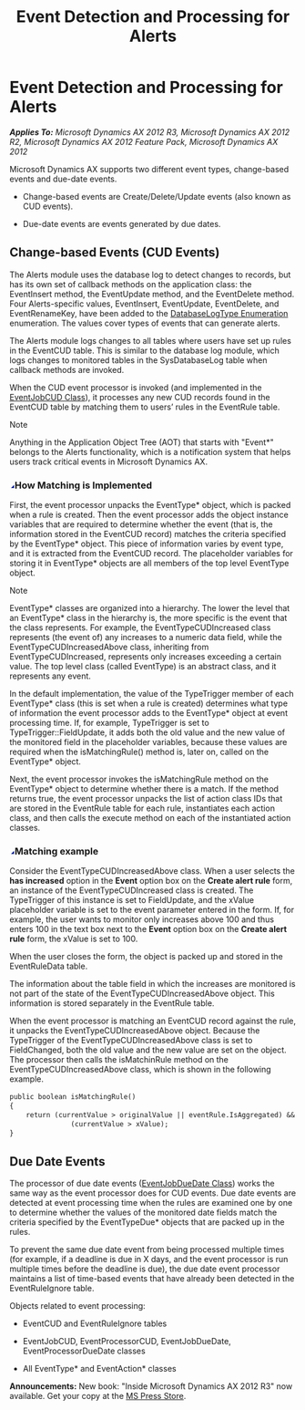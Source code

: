 ﻿---
title: Event Detection and Processing for Alerts
TOCTitle: Event Detection and Processing for Alerts
ms:assetid: 37e0e655-bb7f-43a1-b8ac-3d69f406cb0e
ms:mtpsurl: https://msdn.microsoft.com/en-us/library/Aa624277(v=AX.60)
ms:contentKeyID: 35242822
ms.date: 05/18/2015
mtps_version: v=AX.60
---

# Event Detection and Processing for Alerts 


_**Applies To:** Microsoft Dynamics AX 2012 R3, Microsoft Dynamics AX 2012 R2, Microsoft Dynamics AX 2012 Feature Pack, Microsoft Dynamics AX 2012_

Microsoft Dynamics AX supports two different event types, change-based events and due-date events.

  - Change-based events are Create/Delete/Update events (also known as CUD events).

  - Due-date events are events generated by due dates.

## Change-based Events (CUD Events)

The Alerts module uses the database log to detect changes to records, but has its own set of callback methods on the application class: the EventInsert method, the EventUpdate method, and the EventDelete method. Four Alerts-specific values, EventInsert, EventUpdate, EventDelete, and EventRenameKey, have been added to the [DatabaseLogType Enumeration](https://msdn.microsoft.com/en-us/library/gg882103\(v=ax.60\)) enumeration. The values cover types of events that can generate alerts.

The Alerts module logs changes to all tables where users have set up rules in the EventCUD table. This is similar to the database log module, which logs changes to monitored tables in the SysDatabaseLog table when callback methods are invoked.

When the CUD event processor is invoked (and implemented in the [EventJobCUD Class](https://msdn.microsoft.com/en-us/library/gg743966\(v=ax.60\))), it processes any new CUD records found in the EventCUD table by matching them to users’ rules in the EventRule table.


> [!NOTE]
> <P>Anything in the Application Object Tree (AOT) that starts with "Event*" belongs to the Alerts functionality, which is a notification system that helps users track critical events in Microsoft Dynamics AX.</P>



### ![Aa624277.collapse\_all(en-us,AX.60).gif](images/Gg863931.collapse_all(en-us,AX.60).gif "Aa624277.collapse_all(en-us,AX.60).gif")How Matching is Implemented

First, the event processor unpacks the EventType\* object, which is packed when a rule is created. Then the event processor adds the object instance variables that are required to determine whether the event (that is, the information stored in the EventCUD record) matches the criteria specified by the EventType\* object. This piece of information varies by event type, and it is extracted from the EventCUD record. The placeholder variables for storing it in EventType\* objects are all members of the top level EventType object.


> [!NOTE]
> <P>EventType* classes are organized into a hierarchy. The lower the level that an EventType* class in the hierarchy is, the more specific is the event that the class represents. For example, the EventTypeCUDIncreased class represents (the event of) any increases to a numeric data field, while the EventTypeCUDIncreasedAbove class, inheriting from EventTypeCUDIncreased, represents only increases exceeding a certain value. The top level class (called EventType) is an abstract class, and it represents any event.</P>



In the default implementation, the value of the TypeTrigger member of each EventType\* class (this is set when a rule is created) determines what type of information the event processor adds to the EventType\* object at event processing time. If, for example, TypeTrigger is set to TypeTrigger::FieldUpdate, it adds both the old value and the new value of the monitored field in the placeholder variables, because these values are required when the isMatchingRule() method is, later on, called on the EventType\* object.

Next, the event processor invokes the isMatchingRule method on the EventType\* object to determine whether there is a match. If the method returns true, the event processor unpacks the list of action class IDs that are stored in the EventRule table for each rule, instantiates each action class, and then calls the execute method on each of the instantiated action classes.

### ![Aa624277.collapse\_all(en-us,AX.60).gif](images/Gg863931.collapse_all(en-us,AX.60).gif "Aa624277.collapse_all(en-us,AX.60).gif")Matching example

Consider the EventTypeCUDIncreasedAbove class. When a user selects the **has increased** option in the **Event** option box on the **Create alert rule** form, an instance of the EventTypeCUDIncreased class is created. The TypeTrigger of this instance is set to FieldUpdate, and the xValue placeholder variable is set to the event parameter entered in the form. If, for example, the user wants to monitor only increases above 100 and thus enters 100 in the text box next to the **Event** option box on the **Create alert rule** form, the xValue is set to 100.

When the user closes the form, the object is packed up and stored in the EventRuleData table.

The information about the table field in which the increases are monitored is not part of the state of the EventTypeCUDIncreasedAbove object. This information is stored separately in the EventRule table.

When the event processor is matching an EventCUD record against the rule, it unpacks the EventTypeCUDIncreasedAbove object. Because the TypeTrigger of the EventTypeCUDIncreasedAbove class is set to FieldChanged, both the old value and the new value are set on the object. The processor then calls the isMatchinRule method on the EventTypeCUDIncreasedAbove class, which is shown in the following example.

    public boolean isMatchingRule()
    {
        return (currentValue > originalValue || eventRule.IsAggregated) &&
                   (currentValue > xValue);
    }

## Due Date Events

The processor of due date events ([EventJobDueDate Class](https://msdn.microsoft.com/en-us/library/gg759385\(v=ax.60\))) works the same way as the event processor does for CUD events. Due date events are detected at event processing time when the rules are examined one by one to determine whether the values of the monitored date fields match the criteria specified by the EventTypeDue\* objects that are packed up in the rules.

To prevent the same due date event from being processed multiple times (for example, if a deadline is due in X days, and the event processor is run multiple times before the deadline is due), the due date event processor maintains a list of time-based events that have already been detected in the EventRuleIgnore table.

Objects related to event processing:

  - EventCUD and EventRuleIgnore tables

  - EventJobCUD, EventProcessorCUD, EventJobDueDate, EventProcessorDueDate classes

  - All EventType\* and EventAction\* classes

  
**Announcements:** New book: "Inside Microsoft Dynamics AX 2012 R3" now available. Get your copy at the [MS Press Store](https://www.microsoftpressstore.com/store/inside-microsoft-dynamics-ax-2012-r3-9780735685109).


